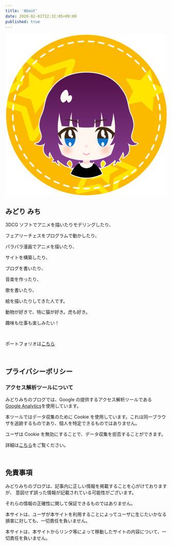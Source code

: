 ```yaml
---
title: 'About'
date: 2020-02-01T22:32:05+09:00
published: true
---
```


<img src="../images/profile.png" alt="プロフィール画像" width={160} />

## みどり みち

3DCG ソフトでアニメを描いたりモデリングしたり、

フェアリーチェスをプログラムで動かしたり、

パラパラ漫画でアニメを描いたり、

サイトを構築したり、

ブログを書いたり、

音楽を作ったり、

歌を書いたり、

絵を描いたりしてきた人です。

動物が好きで、特に猫が好き。虎も好き。

趣味も仕事も楽しみたい！

<br/>

ポートフォリオは[こちら](https://works.midorimici.com)

<br/>

## プライバシーポリシー

### アクセス解析ツールについて

みどりみちのブログでは、Google の提供するアクセス解析ツールである [Google Analytics](https://analytics.google.com/)を使用しています。

本ツールではデータ収集のために Cookie を使用しています。これは同一ブラウザを追跡するものであり、個人を特定できるものではありません。

ユーザは Cookie を無効にすることで、データ収集を拒否することができます。

詳細は[こちら](https://policies.google.com/technologies/partner-sites?hl=ja)をご覧ください。

<!--
### 広告について

みどりみちのブログでは、第三者配信による広告サービス（[Google Adsense](http://www.google.com/adsense/start/)）を利用しています。

このような広告配信事業者は Cookie を使用して、ユーザの本サイトや他のサイトへの過去のアクセス時の情報（氏名、住所、メール アドレス、電話番号は含まれません）に基づいて、適切な広告をユーザに配信しています。

ユーザは[広告設定](https://www.google.com/settings/ads)でパーソナライズ広告を無効にすることができます。

このプロセスの詳細やこのような情報が広告配信事業者に使用されないようにする方法については、[こちら](https://policies.google.com/technologies/ads?hl=ja)をご覧ください。
-->

<br/>

## 免責事項

みどりみちのブログは、記事内に正しい情報を掲載することを心がけておりますが、
意図せず誤った情報が記載されている可能性がございます。

それらの情報の正確性に関して保証できるものではありません。

本サイトは、ユーザが本サイトを利用することによってユーザに生じたいかなる損害に対しても、一切責任を負いません。

本サイトは、本サイトからリンク等によって移動したサイトの内容について、一切責任を負いません。
